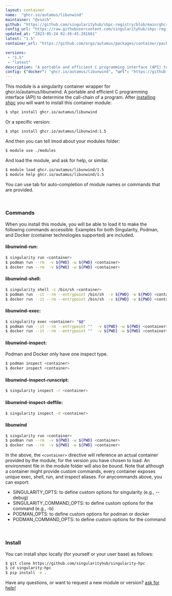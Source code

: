 ```yaml
---
layout: container
name:  "ghcr.io/autamus/libunwind"
maintainer: "@vsoch"
github: "https://github.com/singularityhub/shpc-registry/blob/main/ghcr.io/autamus/libunwind/container.yaml"
config_url: "https://raw.githubusercontent.com/singularityhub/shpc-registry/main/ghcr.io/autamus/libunwind/container.yaml"
updated_at: "2023-05-24 02:36:45.281661"
latest: "1.5"
container_url: "https://github.com/orgs/autamus/packages/container/package/libunwind"

versions:
 - "1.5"
 - "latest"
description: "A portable and efficient C programming interface (API) to determine the call-chain of a program."
config: {"docker": "ghcr.io/autamus/libunwind", "url": "https://github.com/orgs/autamus/packages/container/package/libunwind", "maintainer": "@vsoch", "description": "A portable and efficient C programming interface (API) to determine the call-chain of a program.", "latest": {"1.5": "sha256:aff63eeabf23a19a27aa54037a4d98def73b8b0ccb7fea7557b57d4918be17cb"}, "tags": {"1.5": "sha256:aff63eeabf23a19a27aa54037a4d98def73b8b0ccb7fea7557b57d4918be17cb", "latest": "sha256:aff63eeabf23a19a27aa54037a4d98def73b8b0ccb7fea7557b57d4918be17cb"}}
---
```


This module is a singularity container wrapper for ghcr.io/autamus/libunwind.
A portable and efficient C programming interface (API) to determine the call-chain of a program.
After [installing shpc](#install) you will want to install this container module:


```bash
$ shpc install ghcr.io/autamus/libunwind
```

Or a specific version:

```bash
$ shpc install ghcr.io/autamus/libunwind:1.5
```

And then you can tell lmod about your modules folder:

```bash
$ module use ./modules
```

And load the module, and ask for help, or similar.

```bash
$ module load ghcr.io/autamus/libunwind/1.5
$ module help ghcr.io/autamus/libunwind/1.5
```

You can use tab for auto-completion of module names or commands that are provided.

<br>

### Commands

When you install this module, you will be able to load it to make the following commands accessible.
Examples for both Singularity, Podman, and Docker (container technologies supported) are included.

#### libunwind-run:

```bash
$ singularity run <container>
$ podman run --rm  -v ${PWD} -w ${PWD} <container>
$ docker run --rm  -v ${PWD} -w ${PWD} <container>
```

#### libunwind-shell:

```bash
$ singularity shell -s /bin/sh <container>
$ podman run --it --rm --entrypoint /bin/sh  -v ${PWD} -w ${PWD} <container>
$ docker run --it --rm --entrypoint /bin/sh  -v ${PWD} -w ${PWD} <container>
```

#### libunwind-exec:

```bash
$ singularity exec <container> "$@"
$ podman run --it --rm --entrypoint ""  -v ${PWD} -w ${PWD} <container> "$@"
$ docker run --it --rm --entrypoint ""  -v ${PWD} -w ${PWD} <container> "$@"
```

#### libunwind-inspect:

Podman and Docker only have one inspect type.

```bash
$ podman inspect <container>
$ docker inspect <container>
```

#### libunwind-inspect-runscript:

```bash
$ singularity inspect -r <container>
```

#### libunwind-inspect-deffile:

```bash
$ singularity inspect -d <container>
```



#### libunwind

```bash
$ singularity run <container>
$ podman run --rm  -v ${PWD} -w ${PWD} <container>
$ docker run --rm  -v ${PWD} -w ${PWD} <container>
```


In the above, the `<container>` directive will reference an actual container provided
by the module, for the version you have chosen to load. An environment file in the
module folder will also be bound. Note that although a container
might provide custom commands, every container exposes unique exec, shell, run, and
inspect aliases. For anycommands above, you can export:

 - SINGULARITY_OPTS: to define custom options for singularity (e.g., --debug)
 - SINGULARITY_COMMAND_OPTS: to define custom options for the command (e.g., -b)
 - PODMAN_OPTS: to define custom options for podman or docker
 - PODMAN_COMMAND_OPTS: to define custom options for the command

<br>

### Install

You can install shpc locally (for yourself or your user base) as follows:

```bash
$ git clone https://github.com/singularityhub/singularity-hpc
$ cd singularity-hpc
$ pip install -e .
```

Have any questions, or want to request a new module or version? [ask for help!](https://github.com/singularityhub/singularity-hpc/issues)